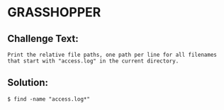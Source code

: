 # GRASSHOPPER

## Challenge Text:

```
Print the relative file paths, one path per line for all filenames that start with "access.log" in the current directory.
```
## Solution:

```
$ find -name "access.log*"
```